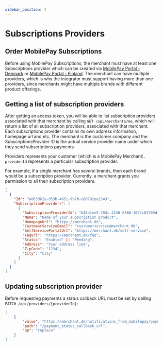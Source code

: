```yaml
---
sidebar_position: 4
---
```


# Subscriptions Providers

## Order MobilePay Subscriptions

Before using MobilePay Subscriptions, the merchant must have at least one Subscriptions provider which can be created via [MobilePay Portal - Denmark](https://admin.mobilepay.dk/) or  [MobilePay Portal - Finland](https://admin.mobilepay.fi/). The merchant can have multiple providers, which is why the integrator must support having more than one providers, since merchants might have multiple brands with different product offerings.

## Getting a list of subscription providers

After getting an access token, you will be able to list subscription providers associated with that merchant by calling `GET /api/merchants/me`, which will return a list of all subscription providers, associated with that merchant. Each subscriptions provider contains its own address information, homepage url and etc. The merchant is the customer company and the SubscriptionsProvider ID is the actual service provider name under which they send subscriptions payments  

Providers represents your customer (which is a MobilePay Merchant).
`providerId` represents a particular subscription provider.

For example, if a single merchant has several brands, then each brand would be a subscription provider. Currently, a merchant grants you permission to all their subscription providers.

```json title="HTTP 200 Response body example"
[
  {
    "Id": "a863d62e-d53b-4651-9b7b-c80792ee1343",
    "SubscriptionProviders": [
      {
        "SubscriptionProviderId": "b45afee5-703c-4136-8f60-162fc01709df",
        "Name": "Name of your subscription product",
        "HomepageUrl": "https://merchant.dk",
        "CustomerServiceEmail": "customerservice@merchant.dk",
        "SelfServicePortalUrl": "https://merchant.dk/self-service",
        "FaqUrl": "https://merchant.dk/faq",
        "Status": "Enabled" || "Pending",
        "Address": "Your address line",
        "ZipCode": "1234",
        "City": "City"
      }
    ]
  }
]
```

## Updating subscription provider

Before requesting payments a status callback URL must be set by calling `PATCH /api/providers/{providerId}`:

```json title="ayment status callback URL"
[
    {
        "value": "https://merchant.dk/notifications_from_mobilepay/payments",
        "path": "/payment_status_callback_url",
        "op": "replace"
    }
]
```
